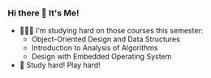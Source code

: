 ### Hi there 👋 It's Me!
<!--
**YueTianxin611/YueTianxin611** is a ✨ _special_ ✨ repository because its `README.md` (this file) appears on your GitHub profile.

Here are some ideas to get you started:

- 🔭 I’m currently working on ...
- 🌱 I’m currently learning ...
- 👯 I’m looking to collaborate on ...
- 🤔 I’m looking for help with ...
- 💬 Ask me about ...
- 📫 How to reach me: ...
- 😄 Pronouns: ...
- ⚡ Fun fact: ...
-->
- 👩🏻‍💻 I'm studying hard on those courses this semester:
     - Object-Oriented Design and Data Structures
     - Introduction to Analysis of Algorithms
     - Design with Embedded Operating System
- 🎡 Study hard! Play hard!
